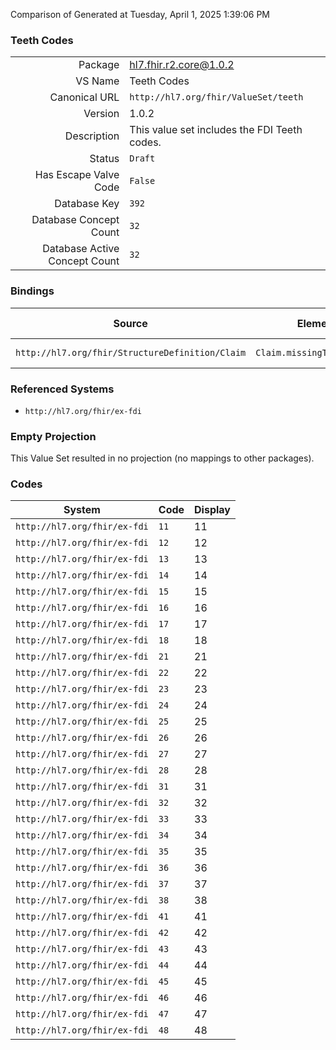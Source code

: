 Comparison of 
Generated at Tuesday, April 1, 2025 1:39:06 PM

### Teeth Codes

|      |     |
| ---: | --- |
| Package | hl7.fhir.r2.core@1.0.2 |
| VS Name | Teeth Codes |
| Canonical URL | `http://hl7.org/fhir/ValueSet/teeth` |
| Version | 1.0.2 |
| Description | This value set includes the FDI Teeth codes. |
| Status | `Draft` |
| Has Escape Valve Code | `False` |
| Database Key | `392` |
| Database Concept Count | `32` |
| Database Active Concept Count | `32` |
### Bindings

| Source | Element | Binding | Strength | Element Short |
| ------ | ------- | ------- | -------- | ------------- |
| `http://hl7.org/fhir/StructureDefinition/Claim` | `Claim.missingTeeth.tooth` | `http://hl7.org/fhir/ValueSet/teeth` | `Example` | Tooth Code |

### Referenced Systems

* `http://hl7.org/fhir/ex-fdi`
### Empty Projection

This Value Set resulted in no projection (no mappings to other packages).

### Codes

| System | Code | Display |
| ------ | ---- | ------- |
| `http://hl7.org/fhir/ex-fdi` | `11` | 11 |
| `http://hl7.org/fhir/ex-fdi` | `12` | 12 |
| `http://hl7.org/fhir/ex-fdi` | `13` | 13 |
| `http://hl7.org/fhir/ex-fdi` | `14` | 14 |
| `http://hl7.org/fhir/ex-fdi` | `15` | 15 |
| `http://hl7.org/fhir/ex-fdi` | `16` | 16 |
| `http://hl7.org/fhir/ex-fdi` | `17` | 17 |
| `http://hl7.org/fhir/ex-fdi` | `18` | 18 |
| `http://hl7.org/fhir/ex-fdi` | `21` | 21 |
| `http://hl7.org/fhir/ex-fdi` | `22` | 22 |
| `http://hl7.org/fhir/ex-fdi` | `23` | 23 |
| `http://hl7.org/fhir/ex-fdi` | `24` | 24 |
| `http://hl7.org/fhir/ex-fdi` | `25` | 25 |
| `http://hl7.org/fhir/ex-fdi` | `26` | 26 |
| `http://hl7.org/fhir/ex-fdi` | `27` | 27 |
| `http://hl7.org/fhir/ex-fdi` | `28` | 28 |
| `http://hl7.org/fhir/ex-fdi` | `31` | 31 |
| `http://hl7.org/fhir/ex-fdi` | `32` | 32 |
| `http://hl7.org/fhir/ex-fdi` | `33` | 33 |
| `http://hl7.org/fhir/ex-fdi` | `34` | 34 |
| `http://hl7.org/fhir/ex-fdi` | `35` | 35 |
| `http://hl7.org/fhir/ex-fdi` | `36` | 36 |
| `http://hl7.org/fhir/ex-fdi` | `37` | 37 |
| `http://hl7.org/fhir/ex-fdi` | `38` | 38 |
| `http://hl7.org/fhir/ex-fdi` | `41` | 41 |
| `http://hl7.org/fhir/ex-fdi` | `42` | 42 |
| `http://hl7.org/fhir/ex-fdi` | `43` | 43 |
| `http://hl7.org/fhir/ex-fdi` | `44` | 44 |
| `http://hl7.org/fhir/ex-fdi` | `45` | 45 |
| `http://hl7.org/fhir/ex-fdi` | `46` | 46 |
| `http://hl7.org/fhir/ex-fdi` | `47` | 47 |
| `http://hl7.org/fhir/ex-fdi` | `48` | 48 |
